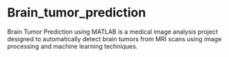 # Brain_tumor_prediction
Brain Tumor Prediction using MATLAB is a medical image analysis project designed to automatically detect brain tumors from MRI scans using image processing and machine learning techniques.
